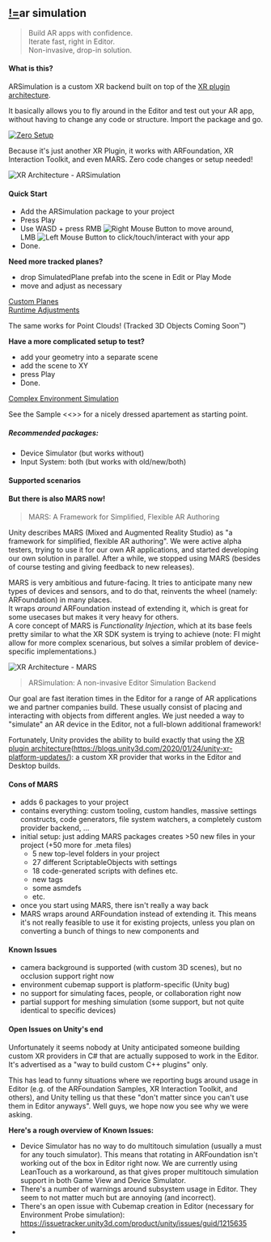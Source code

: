 ## <span class="logo"><a href="../">!=</a></span>ar simulation
> Build AR apps with confidence.  
Iterate fast, right in Editor.  
Non-invasive, drop-in solution.  

#### What is this?
ARSimulation is a custom XR backend built on top of the [XR plugin architecture](https://blogs.unity3d.com/2020/01/24/unity-xr-platform-updates/).  

It basically allows you to fly around in the Editor and test out your AR app, without having to change any code or structure. Import the package and go.

[![Zero Setup](simple-explanation.gif)](https://youtu.be/lTjGxEe7bmk)

Because it's just another XR Plugin, it works with ARFoundation, XR Interaction Toolkit, and even MARS. Zero code changes or setup needed!

![XR Architecture - ARSimulation](XRArchitecture-ARSimulation.svg)

#### Quick Start
- Add the ARSimulation package to your project
- Press Play
- Use WASD + press RMB <span class="inline-image">![Right Mouse Button](right-click.svg)</span> to move around,  
LMB <span class="inline-image">![Left Mouse Button](left-click.svg)</span> to click/touch/interact with your app
- Done.


**Need more tracked planes?**
- drop SimulatedPlane prefab into the scene in Edit or Play Mode
- move and adjust as necessary  

[Custom Planes](https://youtu.be/I5LUYohV8oI)  
[Runtime Adjustments](https://youtu.be/eS9v0dSpYQk)

The same works for Point Clouds!
(Tracked 3D Objects Coming Soon™)

**Have a more complicated setup to test?**
- add your geometry into a separate scene
- add the scene to XY
- press Play
- Done.

[Complex Environment Simulation](https://youtu.be/nPvPdRppIpY)

See the Sample <<>> for a nicely dressed apartement as starting point.

##### Recommended packages:
- Device Simulator (but works without)
- Input System: both (but works with old/new/both)

#### Supported scenarios

#### But there is also MARS now!
> MARS: A Framework for Simplified, Flexible AR Authoring  

Unity describes MARS (Mixed and Augmented Reality Studio) as "a framework for simplified, flexible AR authoring". We were active alpha testers, trying to use it for our own AR applications, and started developing our own solution in parallel. After a while, we stopped using MARS (besides of course testing and giving feedback to new releases).  

MARS is very ambitious and future-facing. It tries to anticipate many new types of devices and sensors, and to do that, reinvents the wheel (namely: ARFoundation) in many places.  
It wraps _around_ ARFoundation instead of extending it, which is great for some usecases but makes it very heavy for others.  
A core concept of MARS is _Functionality Injection_, which at its base feels pretty similar to what the XR SDK system is trying to achieve (note: FI might allow for more complex scenarious, but solves a similar problem of device-specific implementations.)

![XR Architecture - MARS](XRArchitecture-Mars.svg)

> ARSimulation: A non-invasive Editor Simulation Backend

Our goal are fast iteration times in the Editor for a range of AR applications we and partner companies build. These usually consist of placing and interacting with objects from different angles. We just needed a way to "simulate" an AR device in the Editor, not a full-blown additional framework!  

Fortunately, Unity provides the ability to build exactly that using the [XR plugin architecture]()(https://blogs.unity3d.com/2020/01/24/unity-xr-platform-updates/): a custom XR provider that works in the Editor and Desktop builds.

#### Cons of MARS
- adds 6 packages to your project
- contains everything: custom tooling, custom handles, massive settings constructs, code generators, file system watchers, a completely custom provider backend, ...
- initial setup: just adding MARS packages creates >50 new files in your project (+50 more for .meta files)
    - 5 new top-level folders in your project
    - 27 different ScriptableObjects with settings
    - 18 code-generated scripts with defines etc.
    - new tags
    - some asmdefs
    - etc.
- once you start using MARS, there isn't really a way back
- MARS wraps around ARFoundation instead of extending it. This means it's not really feasible to use it for existing projects, unless you plan on converting a bunch of things to new components and 

#### Known Issues
- camera background is supported (with custom 3D scenes), but no occlusion support right now
- environment cubemap support is platform-specific (Unity bug)
- no support for simulating faces, people, or collaboration right now
- partial support for meshing simulation (some support, but not quite identical to specific devices)

#### Open Issues on Unity's end
Unfortunately it seems nobody at Unity anticipated someone building custom XR providers in C# that are actually supposed to work in the Editor. It's advertised as a "way to build custom C++ plugins" only.  

This has lead to funny situations where we reporting bugs around usage in Editor (e.g. of the ARFoundation Samples, XR Interaction Toolkit, and others), and Unity telling us that these "don't matter since you can't use them in Editor anyways". Well guys, we hope now you see why we were asking.  

**Here's a rough overview of Known Issues:**  
- Device Simulator has no way to do multitouch simulation (usually a must for any touch simulator). This means that rotating in ARFoundation isn't working out of the box in Editor right now. We are currently using LeanTouch as a workaround, as that gives proper multitouch simulation support in both Game View and Device Simulator.
- There's a number of warnings around subsystem usage in Editor. They seem to not matter much but are annoying (and incorrect).
- There's an open issue with Cubemap creation in Editor (necessary for Environment Probe simulation): https://issuetracker.unity3d.com/product/unity/issues/guid/1215635
- 